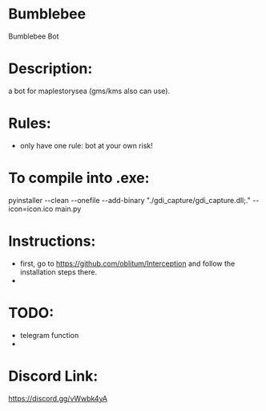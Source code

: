 # Bumblebee
Bumblebee Bot

# Description: 
a bot for maplestorysea (gms/kms also can use). 

# Rules:
- only have one rule: bot at your own risk!

# To compile into .exe:
pyinstaller --clean --onefile --add-binary "./gdi_capture/gdi_capture.dll;." --icon=icon.ico main.py

# Instructions: 
- first, go to https://github.com/oblitum/Interception and follow the installation steps there. 
- 

# TODO:
- telegram function
- 

# Discord Link: 
https://discord.gg/vWwbk4yA
